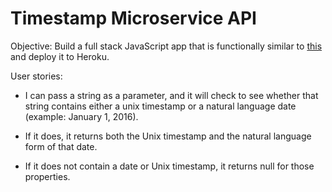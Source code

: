# Timestamp Microservice API

Objective: Build a full stack JavaScript app that is functionally similar to  [this](https://timestamp-ms.herokuapp.com/) and deploy it to Heroku.

User stories:
- I can pass a string as a parameter, and it will check to see whether that string contains either a unix timestamp or a natural language date (example: January 1, 2016).

- If it does, it returns both the Unix timestamp and the natural language form of that date.

- If it does not contain a date or Unix timestamp, it returns null for those properties.
